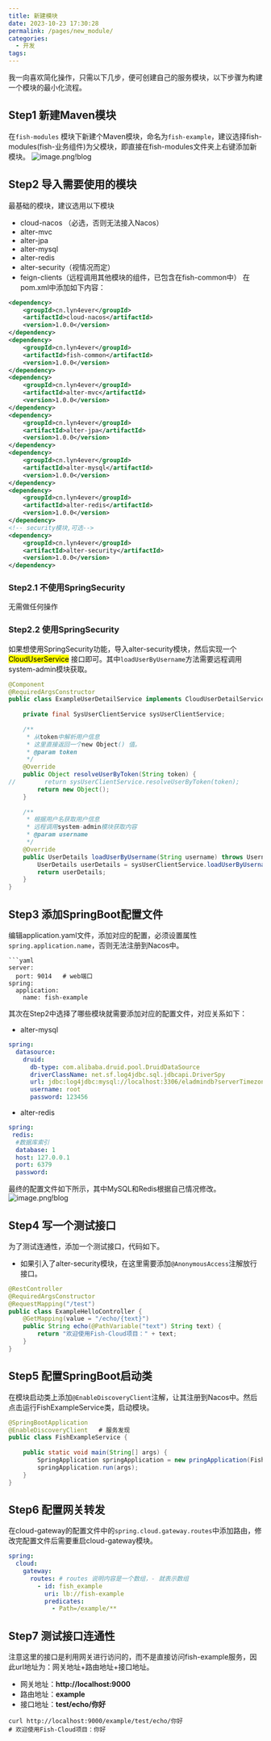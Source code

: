 ```yaml
---
title: 新建模块
date: 2023-10-23 17:30:28
permalink: /pages/new_module/
categories:
  - 开发
tags:
---
```

我一向喜欢简化操作，只需以下几步，便可创建自己的服务模块，以下步骤为构建一个模块的最小化流程。
## Step1 新建Maven模块

在```fish-modules``` 模块下新建个Maven模块，命名为```fish-example```，建议选择fish-modules(fish-业务组件)为父模块，即直接在fish-modules文件夹上右键添加新模块。
![image.png!blog](https://img.jhacker.cn/img/20231025095610.png)

## Step2 导入需要使用的模块

最基础的模块，建议选用以下模块
- cloud-nacos （必选，否则无法接入Nacos）
- alter-mvc
- alter-jpa
- alter-mysql
- alter-redis
- alter-security（视情况而定）
- feign-clients（远程调用其他模块的组件，已包含在fish-common中）
在pom.xml中添加如下内容：
```xml
<dependency>  
    <groupId>cn.lyn4ever</groupId>  
    <artifactId>cloud-nacos</artifactId>  
    <version>1.0.0</version>  
</dependency>  
<dependency>  
    <groupId>cn.lyn4ever</groupId>  
    <artifactId>fish-common</artifactId>  
    <version>1.0.0</version>  
</dependency>  
<dependency>  
    <groupId>cn.lyn4ever</groupId>  
    <artifactId>alter-mvc</artifactId>  
    <version>1.0.0</version>  
</dependency>  
<dependency>  
    <groupId>cn.lyn4ever</groupId>  
    <artifactId>alter-jpa</artifactId>  
    <version>1.0.0</version>  
</dependency>  
<dependency>  
    <groupId>cn.lyn4ever</groupId>  
    <artifactId>alter-mysql</artifactId>  
    <version>1.0.0</version>  
</dependency>  
<dependency>  
    <groupId>cn.lyn4ever</groupId>  
    <artifactId>alter-redis</artifactId>  
    <version>1.0.0</version>  
</dependency>  
<!-- security模块,可选-->
<dependency>  
    <groupId>cn.lyn4ever</groupId>  
    <artifactId>alter-security</artifactId>  
    <version>1.0.0</version>  
</dependency>
```

### Step2.1  不使用SpringSecurity

无需做任何操作
### Step2.2 使用SpringSecurity
如果想使用SpringSecurity功能，导入alter-security模块，然后实现一个<mark>CloudUserService</mark> 接口即可。其中```loadUserByUsername```方法需要远程调用system-admin模块获取。

```java
@Component  
@RequiredArgsConstructor  
public class ExampleUserDetailService implements CloudUserDetailService {  
  
    private final SysUserClientService sysUserClientService;  
  
    /**  
     * 从token中解析用户信息  
     * 这里直接返回一个new Object() 值。  
     * @param token  
     */  
    @Override  
    public Object resolveUserByToken(String token) {  
//        return sysUserClientService.resolveUserByToken(token);  
        return new Object();  
    }  
  
    /**  
     * 根据用户名获取用户信息  
     * 远程调用system-admin模块获取内容  
     * @param username  
     */  
    @Override  
    public UserDetails loadUserByUsername(String username) throws UsernameNotFoundException {  
        UserDetails userDetails = sysUserClientService.loadUserByUsername(username);  
        return userDetails;  
    }  
}
```

## Step3 添加SpringBoot配置文件
编辑application.yaml文件，添加对应的配置，必须设置属性```spring.application.name```，否则无法注册到Nacos中。
```
```yaml
server:  
  port: 9014   # web端口
spring:  
  application:  
    name: fish-example
```
其次在Step2中选择了哪些模块就需要添加对应的配置文件，对应关系如下：
- alter-mysql
```yaml
spring:  
  datasource:  
    druid:  
      db-type: com.alibaba.druid.pool.DruidDataSource  
      driverClassName: net.sf.log4jdbc.sql.jdbcapi.DriverSpy  
      url: jdbc:log4jdbc:mysql://localhost:3306/eladmindb?serverTimezone=Asia/Shanghai
      username: root 
      password: 123456
```
- alter-redis
```yaml
spring:
 redis:  
  #数据库索引  
  database: 1 
  host: 127.0.0.1
  port: 6379
  password:
```
最终的配置文件如下所示，其中MySQL和Redis根据自己情况修改。
![image.png!blog](https://img.jhacker.cn/img/20231025100927.png)

## Step4 写一个测试接口
为了测试连通性，添加一个测试接口，代码如下。
- 如果引入了alter-security模块，在这里需要添加```@AnonymousAccess```注解放行接口。
```java
@RestController  
@RequiredArgsConstructor  
@RequestMapping("/test")  
public class ExampleHelloController {  
    @GetMapping(value = "/echo/{text}")  
    public String echo(@PathVariable("text") String text) {  
        return "欢迎使用Fish-Cloud项目：" + text;  
    }  
}
```
## Step5 配置SpringBoot启动类
在模块启动类上添加```@EnableDiscoveryClient```注解，让其注册到Nacos中。然后点击运行FishExampleService类，启动模块。
```java
@SpringBootApplication  
@EnableDiscoveryClient   # 服务发现
public class FishExampleService {  
  
    public static void main(String[] args) {  
        SpringApplication springApplication = new pringApplication(FishExampleService.class);  
        springApplication.run(args);  
    }  
}
```

## Step6 配置网关转发
在cloud-gateway的配置文件中的```spring.cloud.gateway.routes```中添加路由，修改完配置文件后需要重启cloud-gateway模块。
```yaml
spring:   
  cloud:  
    gateway:   
      routes: # routes 说明内容是一个数组，- 就表示数组
		- id: fish_example  
		  uri: lb://fish-example  
		  predicates:  
		    - Path=/example/**
```
## Step7 测试接口连通性
注意这里的接口是利用网关进行访问的，而不是直接访问fish-example服务，因此url地址为：网关地址+路由地址+接口地址。
- 网关地址：**http://localhost:9000**
- 路由地址：**example**
- 接口地址：**test/echo/你好**
```shell
curl http://localhost:9000/example/test/echo/你好
# 欢迎使用Fish-Cloud项目：你好
```